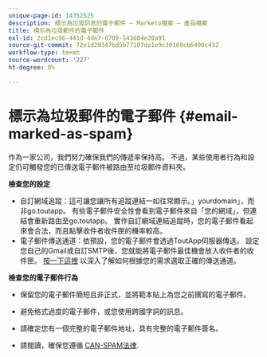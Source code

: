 ```yaml
---
unique-page-id: 14352525
description: 標示為垃圾訊息的電子郵件 — Marketo檔案 — 產品檔案
title: 標示為垃圾郵件的電子郵件
exl-id: 2cd1ec96-441d-4de7-8709-543d04e20a91
source-git-commit: 72e1d29347bd5b77107da1e9c30169cb6490c432
workflow-type: tm+mt
source-wordcount: '227'
ht-degree: 0%

---
```


# 標示為垃圾郵件的電子郵件 {#email-marked-as-spam}

作為一家公司，我們努力確保我們的傳遞率保持高。 不過，某些使用者行為和設定仍可觸發您的已傳送電子郵件被路由至垃圾郵件資料夾。

**檢查您的設定**

* 自訂網域追蹤：這可讓您讓所有追蹤連結一如往常顯示。」yourdomain」，而非go.toutapp。 有些電子郵件安全性會看到電子郵件來自「您的網域」，但連結會重新路由至go.toutapp。 實作自訂網域連結追蹤時，您的電子郵件看起來會合法，而且點擊收件者收件匣的機率較高。
* 電子郵件傳送通道：依預設，您的電子郵件會透過ToutApp伺服器傳送。 設定您自己的Gmail或自訂SMTP後，您就能將電子郵件最佳機會放入收件者的收件匣。 [按一下這裡](https://nation.marketo.com/docs/DOC-5080) 以深入了解如何根據您的需求選取正確的傳送通道。

**檢查您的電子郵件行為**

* 保留您的電子郵件簡短且非正式，並將範本貼上為您之前撰寫的電子郵件。

* 避免格式過度的電子郵件，或您使用跨國字詞的訊息。

* 請確定您有一個完整的電子郵件地址，具有完整的電子郵件簽名。

* 請閱讀，確保您遵循 [CAN-SPAM法律](https://www.ftc.gov/tips-advice/business-center/guidance/can-spam-act-compliance-guide-business).
